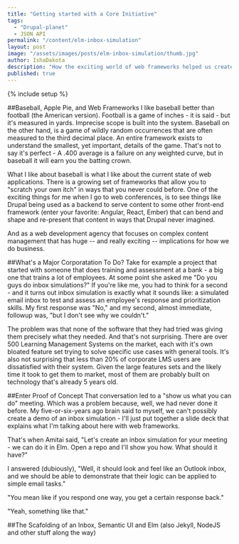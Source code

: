 ```yaml
---
title: "Getting started with a Core Initiative"
tags:
  - "Drupal-planet"
  - JSON API
permalink: "/content/elm-inbox-simulation"
layout: post
image: "/assets/images/posts/elm-inbox-simulation/thumb.jpg"
author: IshaDakota
description: "How the exciting world of web frameworks helped us create a complex demonstration of an inbox simulation in days."
published: true
---
```


{% include setup %}


##Baseball, Apple Pie, and Web Frameworks
I like baseball better than football (the American version). Football is a game of inches - it is said - but it's measured in yards. Imprecise scope is built into the system. Baseball on the other hand, is a game of wildly random occurrences that are often measured to the third decimal place. An entire framework exists to understand the smallest, yet important, details of the game. That's not to say it's perfect - A .400 average is a failure on any weighted curve, but in baseball it will earn you the batting crown.

What I like about baseball is what I like about the current state of web applications. There is a growing set of frameworks that allow you to "scratch your own itch" in ways that you never could before. One of the exciting things for me when I go to web conferences, is to see things like Drupal being used as a backend to serve content to some other front-end framework (enter your favorite: Angular, React, Ember) that can bend and shape and re-present that content in ways that Drupal never imagined.

And as a web development agency that focuses on complex content management that has huge -- and really exciting -- implications for how we do business.

##What's a Major Corporatation To Do?
Take for example a project that started with someone that does training and assessment at a bank  - a big one that trains a lot of employees. At some point she asked me "Do you guys do inbox simulations?" If you're like me, you had to think for a second - and it turns out inbox simulation is exactly what it sounds like: a simulated email inbox to test and assess an employee's response and prioritization skills. My first response was "No," and my second, almost immediate, followup was, "but I don't see why we couldn't."

The problem was that none of the software that they had tried was giving them precisely what they needed. And that's not surprising. There are over 500 Learning Management Systems on the market, each with it's own bloated feature set trying to solve specific use cases with general tools. It's also not surprising that less than 20% of corporate LMS users are dissatisfied with their system. Given the large features sets and the likely time it took to get them to market, most of them are probably built on technology that's already 5 years old.

##Enter Proof of Concept
That conversation led to a "show us what you can do" meeting. Which was a problem because, well, we had never done it before. My five-or-six-years ago brain said to myself, we can't possibly create a demo of an inbox simulation - I'll just put together a slide deck that explains what I'm talking about here with web frameworks.

That's when Amitai said, "Let's create an inbox simulation for your meeting - we can do it in Elm. Open a repo and I'll show you how. What should it have?"

I answered (dubiously), "Well, it should look and feel like an Outlook inbox, and we should be able to demonstrate that their logic can be applied to simple email tasks."

"You mean like if you respond one way, you get a certain response back."

"Yeah, something like that."

##The Scafolding of an Inbox, Semantic UI and Elm (also Jekyll, NodeJS and other stuff along the way)

